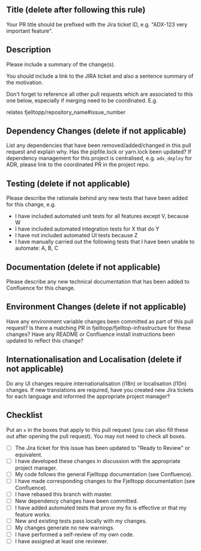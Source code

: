 ## Title (delete after following this rule)

Your PR title should be prefixed with the Jira ticket ID, e.g. "ADX-123 very important feature".

## Description

Please include a summary of the change(s).

You should include a link to the JIRA ticket and also a sentence summary of the motivation.

Don't forget to reference all other pull requests which are associated to this one below, especially if merging need to be coordinated.
E.g.

relates fjelltopp/repository_name#issue_number

## Dependency Changes (delete if not applicable)

List any dependencies that have been removed/added/changed in this pull request and explain why.
Has the pipfile.lock or yarn.lock been updated?
If dependency management for this project is centralised, e.g. `adx_deploy` for ADR, please link to the coordinated PR in the project repo.

## Testing (delete if not applicable)

Please describe the rationale behind any new tests that have been added for this change, e.g.

- I have included automated unit tests for all features except V, because W
- I have included automated integration tests for X that do Y
- I have not included automated UI tests because Z
- I have manually carried out the following tests that I have been unable to automate: A, B, C

## Documentation (delete if not applicable)

Please describe any new technical documentation that has been added to Confluence for this change.

## Environment Changes (delete if not applicable)

Have any environment variable changes been committed as part of this pull request?
Is there a matching PR in fjelltopp/fjelltop-infrastructure for these changes?
Have any README or Confluence install instructions been updated to reflect this change?

## Internationalisation and Localisation (delete if not applicable)

Do any UI changes require internationalisation (i18n) or localisation (l10n) changes.
If new translations are required, have you created new Jira tickets for each language and informed the appropriate project manager?

## Checklist

Put an `x` in the boxes that apply to this pull request (you can also fill these out after opening the pull request).
You may not need to check all boxes.

- [ ] The Jira ticket for this issue has been updated to "Ready to Review" or equivalent.
- [ ] I have developed these changes in discussion with the appropriate project manager.
- [ ] My code follows the general Fjelltopp documentation (see Confluence).
- [ ] I have made corresponding changes to the Fjelltopp documentation (see Confluence).
- [ ] I have rebased this branch with master.
- [ ] New dependency changes have been committed.
- [ ] I have added automated tests that prove my fix is effective or that my feature works.
- [ ] New and existing tests pass locally with my changes.
- [ ] My changes generate no new warnings.
- [ ] I have performed a self-review of my own code.
- [ ] I have assigned at least one reviewer.
